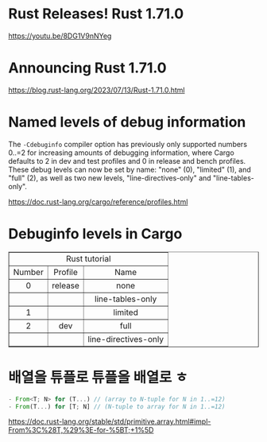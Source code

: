 # Rust Releases! Rust 1.71.0

https://youtu.be/8DG1V9nNYeg

# Announcing Rust 1.71.0

https://blog.rust-lang.org/2023/07/13/Rust-1.71.0.html

# Named levels of debug information

The ```-Cdebuginfo``` compiler option has previously only supported numbers 0..=2 for increasing amounts of debugging information, where Cargo defaults to 2 in dev and test profiles and 0 in release and bench profiles. These debug levels can now be set by name: "none" (0), "limited" (1), and "full" (2), as well as two new levels, "line-directives-only" and "line-tables-only".

https://doc.rust-lang.org/cargo/reference/profiles.html

# Debuginfo levels in Cargo

<table border="1">
    <tr>
    <td colspan="3" align="center">Rust tutorial</td>
    </tr>
    <tr align="center">
        <td>Number</td>
        <td>Profile</td>
        <td>Name</td>
    </tr>
    <tr align="center">
        <td>0</td>
        <td>release</td>
        <td>none</td>
    </tr>
    <tr align="center">
        <td></td>
        <td></td>
        <td>line-tables-only</td>
    </tr>
    <tr align="center">
        <td>1</td>
        <td></td>
        <td>limited</td>
    </tr>
    <tr align="center">
        <td>2</td>
        <td>dev</td>
        <td>full</td>
    </tr>
    <tr align="center">
        <td></td>
        <td></td>
        <td>line-directives-only</td>
    </tr>
</table>

# 배열을 튜플로 튜플을 배열로 ㅎ 

```rust
- From<T; N> for (T...) // (array to N-tuple for N in 1..=12)
- From(T...) for [T; N] // (N-tuple to array for N in 1..=12)

```

https://doc.rust-lang.org/stable/std/primitive.array.html#impl-From%3C%28T,%29%3E-for-%5BT;+1%5D
